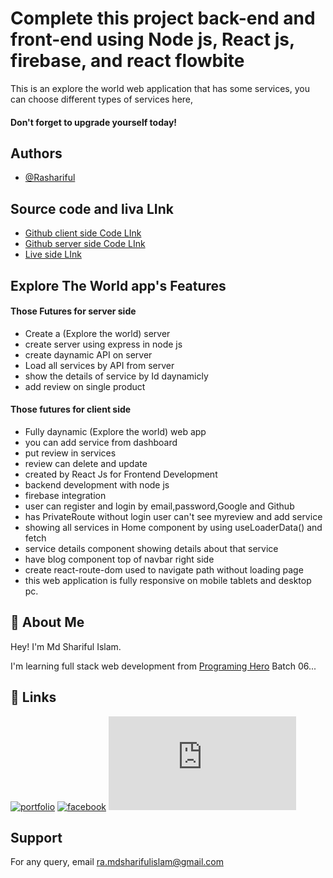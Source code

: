 
# Complete this project back-end and front-end using Node js, React js, firebase, and react flowbite

This is an explore the world web application that has some services, you can choose different types of services here, 
#### Don't forget to upgrade yourself today!


## Authors

- [@Rashariful](https://github.com/rashariful)


## Source code and liva LInk

 - [Github client side Code LInk](https://github.com/Porgramming-Hero-web-course/b6a11-service-review-client-side-rashariful)
 - [Github server side Code LInk](https://github.com/Porgramming-Hero-web-course/b6a11-service-review-server-side-rashariful)
 - [Live side LInk](https://the-edu-planner.web.app/)
## Explore The World app's Features

#### Those Futures for server side
- Create a (Explore the world) server
- create server using express in node js
- create daynamic API on server
- Load all services by API from server
- show the details of service by Id daynamicly
- add review on single product
#### Those futures for client side
- Fully daynamic (Explore the world) web app
- you can add service from dashboard
- put review in services
- review can delete and update 
- created by React Js for Frontend Development
- backend development with node js
- firebase integration
- user can register and login by email,password,Google and Github
- has PrivateRoute without login user can't see myreview and add service
- showing all services in Home component by using useLoaderData() and fetch
- service details component showing details about that service
- have blog component top of navbar right side
- create react-route-dom used to navigate path without loading page
- this web application is fully responsive on mobile tablets and desktop pc.


## 🚀 About Me
Hey!
I'm Md Shariful Islam.

I'm learning full stack web development from [Programing Hero](https://www.programming-hero.com/) Batch 06...


## 🔗 Links
[![portfolio](https://img.shields.io/badge/my_portfolio-000?style=for-the-badge&logo=ko-fi&logoColor=white)](https://katherineoelsner.com/)
[![facebook](https://img.shields.io/badge/linkedin-0A66C2?style=for-the-badge&logo=linkedin&logoColor=white)](https://www.linkedin.com/)
[![facebook](https://www.facebook.com/profile.php?id=100011773530655)](https://www.facebook.com/)


## Support

For any query, email ra.mdsharifulislam@gmail.com

